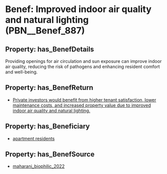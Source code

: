 # Benef: __Improved indoor air quality and natural lighting__ (PBN__Benef_887)

## Property: has_BenefDetails

Providing openings for air circulation and sun exposure can improve indoor air quality, reducing the risk of pathogens and enhancing resident comfort and well-being.

## Property: has_BenefReturn

* [Private investors would benefit from higher tenant satisfaction, lower maintenance costs, and increased property value due to improved indoor air quality and natural lighting.](../BenefReturn/PBN__BenefReturn_968)

## Property: has_Beneficiary

* [apartment residents](../Stakeholder/PBN__Stakeholder_356)

## Property: has_BenefSource

* [maharani_biophilic_2022](../Article/PBN__Article_179)

